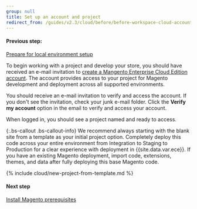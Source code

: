 ```yaml
---
group: null
title: Set up an account and project
redirect_from: /guides/v2.3/cloud/before/before-workspace-cloud-account.html
---
```


#### Previous step:

[Prepare for local environment setup]({{page.baseurl}}/cloud/setup/setup-project-local-workspace.html)

To begin working with a project and develop your store, you should have received an e-mail invitation to [create a Mangento Enterprise Cloud Edition account](https://accounts.magento.cloud). The account provides access to your project for Magento development and deployment across all supported environments.

You should receive an e-mail invitation to verify and access the account. If you don't see the invitation, check your junk e-mail folder. Click the **Verify my account** option in the email to verify and access your account.

When logged in, you should see a project named and ready to access.

{:.bs-callout .bs-callout-info}
We recommend always starting with the blank site from a template as your initial project option. Completely deploy this code across your entire environment from Integration to Staging to Production for a clear experience with deployment in {{site.data.var.ece}}. If you have an existing Magento deployment, import code, extensions, themes, and data after fully deploying this base Magento code.

{% include cloud/new-project-from-template.md %}

#### Next step

[Install Magento prerequisites]({{page.baseurl}}/cloud/setup/install-magento-prerequisites.html)

